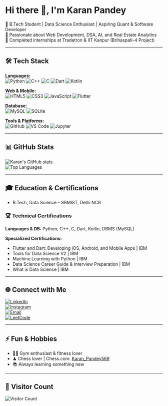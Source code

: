 # Hi there 👋, I'm Karan Pandey

🔹 B.Tech Student | Data Science Enthusiast | Aspiring Quant & Software Developer  
🔹 Passionate about Web Development, DSA, AI, and Real Estate Analytics  
🔹 Completed internships at Tradetron & IIT Kanpur (Brihaspati-4 Project)

---

## 🛠️ Tech Stack

**Languages:**  
![Python](https://img.shields.io/badge/Python-3776AB?style=for-the-badge&logo=python&logoColor=white) 
![C++](https://img.shields.io/badge/C++-00599C?style=for-the-badge&logo=c%2B%2B&logoColor=white) 
![C](https://img.shields.io/badge/C-555555?style=for-the-badge&logo=c&logoColor=white) 
![Dart](https://img.shields.io/badge/Dart-0175C2?style=for-the-badge&logo=dart&logoColor=white) 
![Kotlin](https://img.shields.io/badge/Kotlin-0095D5?style=for-the-badge&logo=kotlin&logoColor=white)  

**Web & Mobile:**  
![HTML5](https://img.shields.io/badge/HTML5-E34F26?style=for-the-badge&logo=html5&logoColor=white) 
![CSS3](https://img.shields.io/badge/CSS3-1572B6?style=for-the-badge&logo=css3&logoColor=white) 
![JavaScript](https://img.shields.io/badge/JavaScript-F7DF1E?style=for-the-badge&logo=javascript&logoColor=black) 
![Flutter](https://img.shields.io/badge/Flutter-02569B?style=for-the-badge&logo=flutter&logoColor=white)  

**Database:**  
![MySQL](https://img.shields.io/badge/MySQL-4479A1?style=for-the-badge&logo=mysql&logoColor=white) 
![SQLite](https://img.shields.io/badge/SQLite-07405E?style=for-the-badge&logo=sqlite&logoColor=white)  

**Tools & Platforms:**  
![GitHub](https://img.shields.io/badge/GitHub-181717?style=for-the-badge&logo=github&logoColor=white) 
![VS Code](https://img.shields.io/badge/VS%20Code-007ACC?style=for-the-badge&logo=visual-studio-code&logoColor=white) 
![Jupyter](https://img.shields.io/badge/Jupyter-F37626?style=for-the-badge&logo=jupyter&logoColor=white)

---

## 📊 GitHub Stats
![Karan's GitHub stats](https://github-readme-stats.vercel.app/api?username=KaranPandey01&show_icons=true&theme=radical)  
![Top Languages](https://github-readme-stats.vercel.app/api/top-langs/?username=KaranPandey01&layout=compact&theme=radical)

---

## 🎓 Education & Certifications
- B.Tech, Data Science – SRMIST, Delhi NCR  

### 🏆 Technical Certifications
**Languages & DB:** Python, C++, C, Dart, Kotlin, DBMS (MySQL)  

**Specialized Certifications:**  
- Flutter and Dart: Developing iOS, Android, and Mobile Apps | IBM  
- Tools for Data Science V2 | IBM  
- Machine Learning with Python | IBM  
- Data Science Career Guide & Interview Preparation | IBM  
- What is Data Science | IBM

---

## 🌐 Connect with Me
[![LinkedIn](https://img.shields.io/badge/LinkedIn-0077B5?style=for-the-badge&logo=linkedin&logoColor=white)](https://www.linkedin.com/in/karanpandey01/)  
[![Instagram](https://img.shields.io/badge/Instagram-E4405F?style=for-the-badge&logo=instagram&logoColor=white)](https://www.instagram.com/karanpandey569/?hl=en)  
[![Email](https://img.shields.io/badge/Email-D14836?style=for-the-badge&logo=gmail&logoColor=white)](mailto:karanpandey569@gmail.com)  
[![LeetCode](https://img.shields.io/badge/LeetCode-FFA116?style=for-the-badge&logo=leetcode&logoColor=black)](https://leetcode.com/u/karanpandey569/)

---

## ⚡ Fun & Hobbies
- 🏋️‍♂️ Gym enthusiast & fitness lover  
- ♟ Chess lover | Chess.com: [Karan_Pandey569](https://www.chess.com/member/Karan_Pandey569)  
- 📚 Always learning something new

---

## 🧮 Visitor Count
![Visitor Count](https://profile-counter.glitch.me/KaranPandey01/count.svg)
